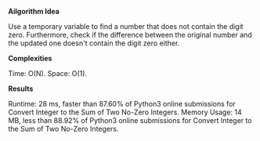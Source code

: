 **Ailgorithm Idea**

Use a temporary variable to find a number 
that does not contain the digit zero. Furthermore, 
check if the difference between the original number 
and the updated one doesn't contain the digit zero either. 

**Complexities**

Time: O(N).
Space: O(1).

**Results**

Runtime: 28 ms, faster than 87.60% of Python3 online submissions for Convert Integer to the Sum of Two No-Zero Integers.
Memory Usage: 14 MB, less than 88.92% of Python3 online submissions for Convert Integer to the Sum of Two No-Zero Integers.
